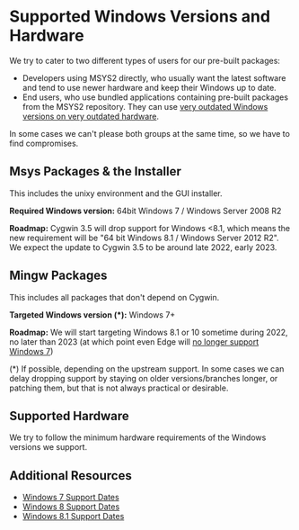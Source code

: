 # Supported Windows Versions and Hardware

We try to cater to two different types of users for our pre-built packages:

* Developers using MSYS2 directly, who usually want the latest software and tend to use newer hardware and keep their Windows up to date.
* End users, who use bundled applications containing pre-built packages from the MSYS2 repository. They can use [very outdated Windows versions on very outdated hardware](https://data.firefox.com/dashboard/hardware).

In some cases we can't please both groups at the same time, so we have to find compromises.

## Msys Packages & the Installer

This includes the unixy environment and the GUI installer.

**Required Windows version:** 64bit Windows 7 / Windows Server 2008 R2

**Roadmap:** Cygwin 3.5 will drop support for Windows <8.1, which means the new requirement will be "64 bit Windows 8.1 / Windows Server 2012 R2". We expect the update to Cygwin 3.5 to be around late 2022, early 2023.

## Mingw Packages

This includes all packages that don't depend on Cygwin.

**Targeted Windows version (*):** Windows 7+

**Roadmap:** We will start targeting Windows 8.1 or 10 sometime during 2022, no later than 2023 (at which point even Edge will [no longer support Windows 7](https://docs.microsoft.com/en-us/deployedge/microsoft-edge-supported-operating-systems))

(*) If possible, depending on the upstream support. In some cases we can delay dropping support by staying on older versions/branches longer, or patching them, but that is not always practical or desirable.

## Supported Hardware

We try to follow the minimum hardware requirements of the Windows versions we support.

## Additional Resources

* [Windows 7 Support Dates](https://docs.microsoft.com/en-us/lifecycle/products/windows-7)
* [Windows 8 Support Dates](https://docs.microsoft.com/en-us/lifecycle/products/windows-8)
* [Windows 8.1 Support Dates](https://docs.microsoft.com/en-us/lifecycle/products/windows-81)